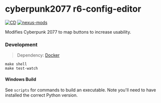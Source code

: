 # cyberpunk2077 r6-config-editor
[![CD](https://github.com/rdok/cyberpunk2077-r6-config-editor/workflows/CD-stable/badge.svg)](https://github.com/rdok/cyberpunk2077-r6-config-editor/actions?query=workflow%3ACD)
[![nexus-mods](https://img.shields.io/badge/Nexus%20-Mods-orange?style=flat-square&logo=spinrilla)](https://www.nexusmods.com/cyberpunk2077/mods/341)


Modifies Cyberpunk 2077 to map buttons to increase usability.

### Development
> Dependency: [Docker](https://www.docker.com/)

```
make shell
make test-watch
```

#### Windows Build
See `scripts` for commands to build an executable. Note you'll need to have installed the correct Python version.